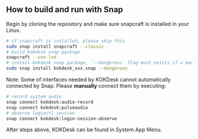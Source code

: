 ## How to build and run with Snap

Begin by cloning the repository and make sure snapcraft is installed in your Linux.

```sh
# if snapcraft is installed, please skip this
sudo snap install snapcraft --classic
# build kokdesk snap package
snapcraft --use-lxd
# install kokdesk snap package, `--dangerous` flag must exists if u manually build and install kokdesk
sudo snap install kokdesk_xxx.snap --dangerous
```

Note: Some of interfaces needed by KOKDesk cannot automatically connected by Snap. Please **manually** connect them by executing:
```sh
# record system audio
snap connect kokdesk:audio-record
snap connect kokdesk:pulseaudio
# observe loginctl session
snap connect kokdesk:login-session-observe
```

After steps above, KOKDesk can be found in System App Menu.

